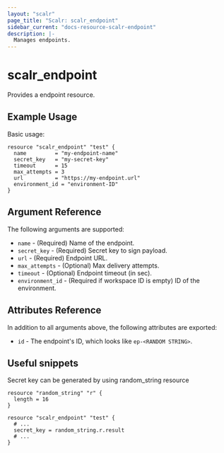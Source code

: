 ```yaml
---
layout: "scalr"
page_title: "Scalr: scalr_endpoint"
sidebar_current: "docs-resource-scalr-endpoint"
description: |-
  Manages endpoints.
---
```


# scalr_endpoint

Provides a endpoint resource.

## Example Usage

Basic usage:

```hcl
resource "scalr_endpoint" "test" {
  name         = "my-endpoint-name"
  secret_key   = "my-secret-key" 
  timeout      = 15               
  max_attempts = 3                
  url          = "https://my-endpoint.url"
  environment_id = "environment-ID"
}
```

## Argument Reference

The following arguments are supported:

* `name` - (Required) Name of the endpoint.
* `secret_key` - (Required) Secret key to sign payload. 
* `url` - (Required) Endpoint URL. 
* `max_attempts` - (Optional) Max delivery attempts. 
* `timeout` - (Optional) Endpoint timeout (in sec). 
* `environment_id` - (Required if workspace ID is empty) ID of the environment.

## Attributes Reference

In addition to all arguments above, the following attributes are exported:

* `id` - The endpoint's ID, which looks like `ep-<RANDOM STRING>`.


## Useful snippets

Secret key can be generated by using random_string resource

```hcl
resource "random_string" "r" {
  length = 16
}

resource "scalr_endpoint" "test" {
  # ...
  secret_key = random_string.r.result
  # ...
}
```